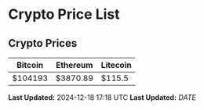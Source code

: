# Crypto Price List

## Crypto Prices
| Bitcoin | Ethereum | Litecoin |
| ------- | -------- | -------- |
| $104193 | $3870.89 | $115.5 |
**Last Updated:** 2024-12-18 17:18 UTC
**Last Updated:** $DATE$
